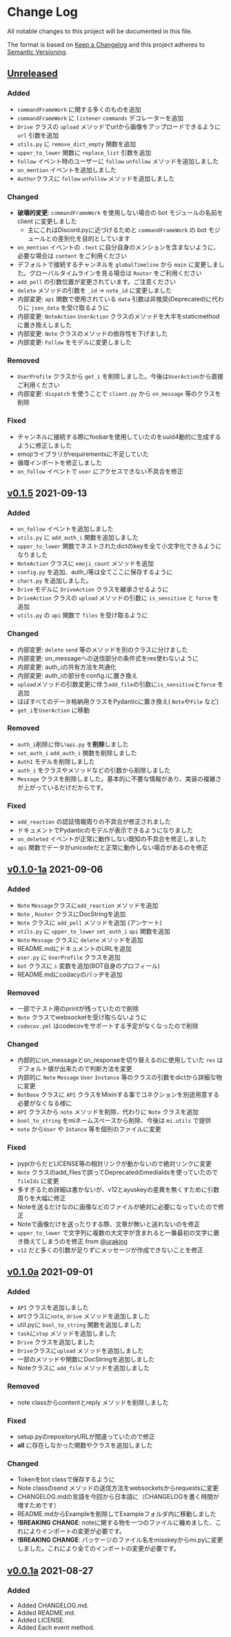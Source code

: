# Change Log

All notable changes to this project will be documented in this file.

The format is based on [Keep a Changelog](http://keepachangelog.com/)
and this project adheres to [Semantic Versioning](http://semver.org/).

## [Unreleased]

### Added

- `commandFrameWork` に関する多くのものを追加
- `commandFrameWork` に `listener` `commands` デコレーターを追加
- `Drive` クラスの `upload` メソッドでurlから画像をアップロードできるように `url` 引数を追加
- `utils.py` に `remove_dict_empty` 関数を追加
- `upper_to_lower` 関数に `replace_list` 引数を追加
- `Follow` イベント時のユーザーに `follow` `unfollow` メソッドを追加しました
- `on_mention` イベントを追加しました
- `Author`クラスに `follow` `unfollow` メソッドを追加しました

### Changed

- **破壊的変更**: `commandFrameWork` を使用しない場合の bot モジュールの名前を client に変更しました
    - 主にこれはDiscord.pyに近づけるためと `commandFrameWork` の bot モジュールとの差別化を目的としています
- `on_mention` イベントの `.text` に自分自身のメンションを含まないように、必要な場合は `content` をご利用ください
- デフォルトで接続するチャンネルを `globalTimeline` から `main` に変更しました。グローバルタイムラインを見る場合は `Router` をご利用ください
- `add_poll` の引数位置が変更されています。ご注意ください
- `delete` メソッドの引数を `_id` -> `note_id` に変更しました
- 内部変更: `api` 関数で使用されている `data` 引数は非推奨(Deprecated)に代わりに `json_data` を受け取るように
- 内部変更: `NoteAction` `UserAction` クラスのメソッドを大半をstaticmethodに置き換えしました
- 内部変更: `Note` クラスのメソッドの依存性を下げました
- 内部変更: `Follow` をモデルに変更しました

### Removed

- `UserProfile` クラスから `get_i` を削除しました。今後は`UserAction`から直接ご利用ください
- 内部変更: `dispatch` を使うことで `client.py` から `on_message` 等のクラスを削除

### Fixed

- チャンネルに接続する際にfoobarを使用していたのをuuid4動的に生成するように修正しました
- emojiライブラリがrequirementsに不足していた
- 循環インポートを修正しました
- `on_follow` イベントで `user` にアクセスできない不具合を修正

## [v0.1.5] 2021-09-13

### Added

- `on_follow` イベントを追加しました
- `utils.py` に `add_auth_i` 関数を追加しました
- `upper_to_lower` 関数でネストされたdictのkeyを全て小文字化できるようになりました
- `NoteAction` クラスに `emoji_count` メソッドを追加
- `config.py` を追加、auth_i等は全てここに保存するように
- `chart.py` を追加しました。
- `Drive` モデルに `DriveAction` クラスを継承させるように
- `DriveAction` クラスの `upload` メソッドの引数に `is_sensitive` と `force` を追加
-  `utils.py` の `api` 関数で `files`  を受け取るように

### Changed

- 内部変更:  `delete` `send` 等のメソッドを別のクラスに分けました
- 内部変更: on_messageへの送信部分の条件式をres使わないように
- 内部変更: auth_iの共有方法を共通化
- 内部変更: auth_iの部分をconfig.iに置き換え
-  `upload`メソッドの引数変更に伴う`add_file`の引数に`is_sensitive`と`force` を追加
- ほぼすべてのデータ格納用クラスをPydanticに置き換え( `Note`や`File` など)
-  `get_i`を`UserAction` に移動

### Removed

- `auth_i`削除に伴い`api.py` を**削除**しました
- `set_auth_i` `add_auth_i` 関数を削除しました
- `AuthI` モデルを削除しました
- `auth_i` をクラスやメソッドなどの引数から削除しました
- `Message` クラスを削除しました。基本的に不要な情報があり、実装の複雑さが上がっているだけだからです。

### Fixed

- `add_reaction` の認証情報周りの不具合が修正されました
- ドキュメントでPydanticのモデルが表示できるようになりました
- `on_deleted` イベントが正常に動作しない既知の不具合を修正しました
- `api` 関数でデータがunicodeだと正常に動作しない場合があるのを修正

## [v0.1.0-1a] 2021-09-06

### Added

- `Note` `Message`クラスに`add_reaction` メソッドを追加
- `Note` , `Router` クラスにDocStringを追加
- `Note` クラスに `add_poll` メソッドを追加 (アンケート)
- `utils.py` に `upper_to_lower` `set_auth_i` `api` 関数を追加
- `Note` `Message` クラスに `delete` メソッドを追加
- README.mdにドキュメントのURLを追加
- `user.py` に `UserProfile` クラスを追加
- `bot` クラスに `i` 変数を追加(BOT自身のプロフィール)
- README.mdにcodacyのバッヂを追加

### Removed

- 一部でテスト用のprintが残っていたので削除
- `Note` クラスでwebsocketを受け取らないように
- `codecov.yml` はcodecovをサポートする予定がなくなったので削除

### Changed

- 内部的にon_messageとon_responseを切り替えるのに使用していた `res` はデフォルト値が出来たので判断方法を変更
- 内部的に `Note` `Message` `User` `Instance` 等のクラスの引数をdictから詳細な物に変更
- `BotBase` クラスに `API` クラスをMixinする事でコネクションを別途用意する必要がなくなる様に
- `API` クラスから `note` メソッドを削除、代わりに `Note` クラスを追加
- `bool_to_string` をmiネームスペースから削除、今後は `mi.utils` で提供
- `note` から`User` や `Intance` 等を個別のファイルに変更

### Fixed

- pypiからだとLICENSE等の相対リンクが動かないので絶対リンクに変更
- `Note` クラスのadd_filesで誤ってDeprecatedのmediaIdsを使っていたので `fileIds` に変更
- 多すぎるため詳細は書かないが、v12とayuskeyの差異を無くすために引数周りを大幅に修正
- Noteを送るだけなのに画像などのファイルが絶対に必要になっていたので修正
- Noteで画像だけを送ったりする際、文章が無いと送れないのを修正
- `upper_to_lower` で文字列に複数の大文字が含まれると一番最初の文字に置き換えてしまうのを修正 from [@uraking](https://github.com/Uraking-Github)
- `v12` だと多くの引数が足りずにメッセージが作成できないことを修正

## [v0.1.0a] 2021-09-01

### Added

- `API` クラスを追加しました
- `API`クラスに`note`, `drive` メソッドを追加しました
- util.pyに `bool_to_string` 関数を追加しました
- `task`に`stop` メソッドを追加しました
- `Drive` クラスを追加しました
- `Drive`クラスに`upload` メソッドを追加しました
- 一部のメソッドや関数にDocStringを追加しました
- Noteクラスに `add_file` メソッドを追加しました

### Removed

- note classからcontentとreply メソッドを削除しました

### Fixed

- setup.pyのrepositoryURLが間違っていたので修正
- __all__ に存在しなかった関数やクラスを追加しました

### Changed

- Tokenをbot classで保存するように
- Note classのsend メソッドの送信方法をwebsocketsからrequestsに変更
- CHANGELOG.mdの言語を今回から日本語に（CHANGELOGを書く時間が増すためです）
- README.mdからExampleを削除してExampleフォルダ内に移動しました
- **!BREAKING CHANGE**: noteに関する物を一つのファイルに纏めました、これによりインポートの変更が必要です。
- **!BREAKING CHANGE**: パッケージのファイル名をmisskeyからmi.pyに変更しました。これにより全てのインポートの変更が必要です。

## [v0.0.1a] 2021-08-27

### Added

- Added CHANGELOG.md.
- Added README.md.
- Added LICENSE.
- Added Each event method.

[v0.1.5]: https://github.com/yupix/mi.py/compare/v0.1.0-1a...v0.1.0-5

[v0.1.0-1a]: https://github.com/yupix/mi.py/compare/v0.1.0a...v0.1.0-1a

[v0.1.0a]: https://github.com/yupix/mi.py/compare/v0.0.1a...v0.1.0a

[v0.0.1a]: https://github.com/yupix/Mi.py/releases

[Unreleased]: https://github.com/yupix/mi.py/compare/master...HEAD
